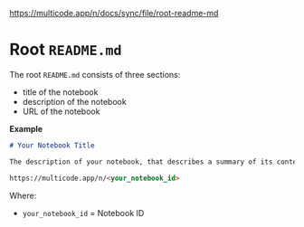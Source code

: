 https://multicode.app/n/docs/sync/file/root-readme-md

# Root `README.md`

The root `README.md` consists of three sections:
- title of the notebook
- description of the notebook
- URL of the notebook

**Example**

```markdown
# Your Notebook Title

The description of your notebook, that describes a summary of its contents

https://multicode.app/n/<your_notebook_id>
```

Where:
- `your_notebook_id` = Notebook ID

